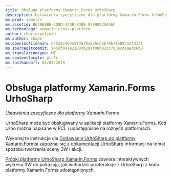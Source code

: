 ```yaml
---
title: Obsługa platformy Xamarin.Forms UrhoSharp
description: Ustawienia specyficzne dla platformy Xamarin.Forms UrhoSharp.
ms.prod: xamarin
ms.assetid: B630B8BE-3D8D-4CDB-BDB0-9709052AA46C
ms.technology: xamarin-cross-platform
author: charlespetzold
ms.author: chape
ms.openlocfilehash: d45a0c964a5f3619a926cd2679b78589c1df31ff
ms.sourcegitcommit: 945df041e2180cb20af08b83cc703ecd1aedc6b0
ms.translationtype: MT
ms.contentlocale: pl-PL
ms.lasthandoff: 04/04/2018
---
```

# <a name="urhosharp-xamarinforms-support"></a>Obsługa platformy Xamarin.Forms UrhoSharp

_Ustawienia specyficzne dla platformy Xamarin.Forms_

UrhoSharp może być obsługiwany w aplikacji platformy Xamarin.Forms. Kod Urho można napisane w PCL i udostępniane na różnych platformach.

Wykonaj te instrukcje dla [Dodawanie UrhoSharp do platformy Xamarin.Forms](~/xamarin-forms/user-interface/graphics/urhosharp.md)i zapoznaj się z [dokumentacji UrhoSharp](~/graphics-games/urhosharp/using.md) informacji na temat sposobu tworzenia sceny 3W i akcji.

[Próbki platformy UrhoSharp Xamarin.Forms](https://github.com/xamarin/urho-samples/tree/master/FormsSample) zawiera interaktywnych wykresu 3W do pokazują, jak wchodzić w interakcje z UrhoSharp z kodu platformy Xamarin.Forms udostępnionych.


